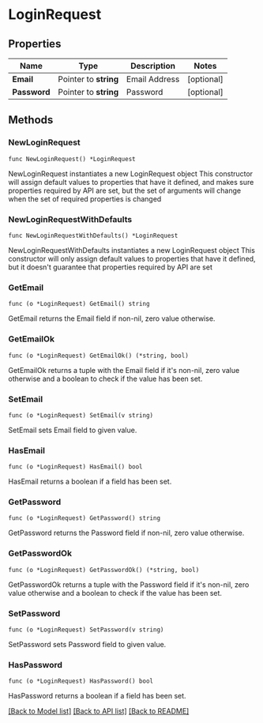 # LoginRequest

## Properties

Name | Type | Description | Notes
------------ | ------------- | ------------- | -------------
**Email** | Pointer to **string** | Email Address | [optional] 
**Password** | Pointer to **string** | Password | [optional] 

## Methods

### NewLoginRequest

`func NewLoginRequest() *LoginRequest`

NewLoginRequest instantiates a new LoginRequest object
This constructor will assign default values to properties that have it defined,
and makes sure properties required by API are set, but the set of arguments
will change when the set of required properties is changed

### NewLoginRequestWithDefaults

`func NewLoginRequestWithDefaults() *LoginRequest`

NewLoginRequestWithDefaults instantiates a new LoginRequest object
This constructor will only assign default values to properties that have it defined,
but it doesn't guarantee that properties required by API are set

### GetEmail

`func (o *LoginRequest) GetEmail() string`

GetEmail returns the Email field if non-nil, zero value otherwise.

### GetEmailOk

`func (o *LoginRequest) GetEmailOk() (*string, bool)`

GetEmailOk returns a tuple with the Email field if it's non-nil, zero value otherwise
and a boolean to check if the value has been set.

### SetEmail

`func (o *LoginRequest) SetEmail(v string)`

SetEmail sets Email field to given value.

### HasEmail

`func (o *LoginRequest) HasEmail() bool`

HasEmail returns a boolean if a field has been set.

### GetPassword

`func (o *LoginRequest) GetPassword() string`

GetPassword returns the Password field if non-nil, zero value otherwise.

### GetPasswordOk

`func (o *LoginRequest) GetPasswordOk() (*string, bool)`

GetPasswordOk returns a tuple with the Password field if it's non-nil, zero value otherwise
and a boolean to check if the value has been set.

### SetPassword

`func (o *LoginRequest) SetPassword(v string)`

SetPassword sets Password field to given value.

### HasPassword

`func (o *LoginRequest) HasPassword() bool`

HasPassword returns a boolean if a field has been set.


[[Back to Model list]](../README.md#documentation-for-models) [[Back to API list]](../README.md#documentation-for-api-endpoints) [[Back to README]](../README.md)


